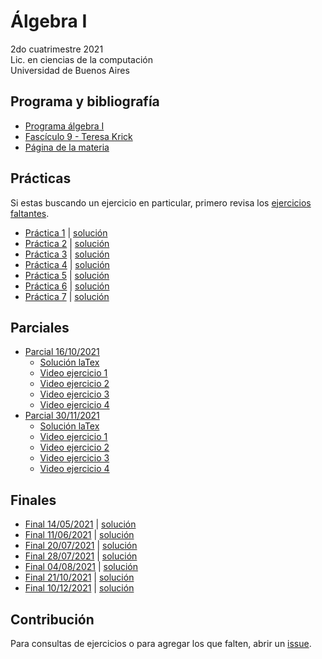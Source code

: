 # Álgebra I

2do cuatrimestre 2021 \
Lic. en ciencias de la computación \
Universidad de Buenos Aires

## Programa y bibliografía

* [Programa álgebra I](https://cms.dm.uba.ar/academico/programas/algebraI)
* [Fascículo 9 - Teresa Krick](https://cms.dm.uba.ar/academico/materias/2docuat2021/Algebra%20I/depto/public/grado/fascgrado9.pdf)
* [Página de la materia](https://cms.dm.uba.ar/academico/materias/2docuat2021/Algebra%20I/)

## Prácticas

Si estas buscando un ejercicio en particular, primero revisa los [ejercicios faltantes](https://github.com/yagopajarino/uba-algebraI/issues).

* [Práctica 1](https://github.com/yagopajarino/uba-algebraI/blob/main/practicas/enunciados/Guia1.pdf) | [solución](https://github.com/yagopajarino/uba-algebraI/blob/main/practicas/soluciones/Pr%C3%A1ctica%201.pdf)
* [Práctica 2](https://github.com/yagopajarino/uba-algebraI/blob/main/practicas/enunciados/Guia2.pdf) | [solución](https://github.com/yagopajarino/uba-algebraI/blob/main/practicas/soluciones/Pr%C3%A1ctica%202.pdf)
* [Práctica 3](https://github.com/yagopajarino/uba-algebraI/blob/main/practicas/enunciados/Guia3.pdf) | [solución](https://github.com/yagopajarino/uba-algebraI/blob/main/practicas/soluciones/Pr%C3%A1ctica%203.pdf)
* [Práctica 4](https://github.com/yagopajarino/uba-algebraI/blob/main/practicas/enunciados/Guia4.pdf) | [solución](https://github.com/yagopajarino/uba-algebraI/blob/main/practicas/soluciones/Pr%C3%A1ctica%204.pdf)
* [Práctica 5](https://github.com/yagopajarino/uba-algebraI/blob/main/practicas/enunciados/Guia5.pdf) | [solución](https://github.com/yagopajarino/uba-algebraI/blob/main/practicas/soluciones/Pr%C3%A1ctica%205.pdf)
* [Práctica 6](https://github.com/yagopajarino/uba-algebraI/blob/main/practicas/enunciados/Guia6.pdf) | [solución](https://github.com/yagopajarino/uba-algebraI/blob/main/practicas/soluciones/Pr%C3%A1ctica%206.pdf)
* [Práctica 7](https://github.com/yagopajarino/uba-algebraI/blob/main/practicas/enunciados/Guia7.pdf) | [solución](https://github.com/yagopajarino/uba-algebraI/blob/main/practicas/soluciones/Pr%C3%A1ctica%207.pdf)


## Parciales

* [Parcial 16/10/2021](https://github.com/yagopajarino/uba-algebraI/blob/main/parciales/enunciados/Parc1-2C2021.pdf)
  * [Solución laTex](https://github.com/yagopajarino/uba-algebraI/blob/main/parciales/soluciones/primerParcial.pdf) 
  * [Video ejercicio 1](https://youtu.be/lDnUY4kQjfM)
  * [Video ejercicio 2](https://youtu.be/UW067OdYJ9s)
  * [Video ejercicio 3](https://youtu.be/CWYxOHTu9Ls)
  * [Video ejercicio 4](https://youtu.be/Iz9AmBiD9MI)
* [Parcial 30/11/2021](https://github.com/yagopajarino/uba-algebraI/blob/main/parciales/enunciados/Parc2-2C2021.pdf)
  * [Solución laTex](https://github.com/yagopajarino/uba-algebraI/blob/main/parciales/soluciones/segundoParcial.pdf)
  * [Video ejercicio 1](https://youtu.be/EE_pujbQHRk)
  * [Video ejercicio 2](https://youtu.be/Q8q_jvpKsQw)
  * [Video ejercicio 3](https://youtu.be/3T9_E0ssgUM)
  * [Video ejercicio 4](https://youtu.be/Z1DQkTT_HvM)

## Finales
  
* [Final 14/05/2021](https://github.com/yagopajarino/uba-algebraI/blob/main/finales/enunciados/20210514%20-%20enunciado.pdf) | [solución](https://github.com/yagopajarino/uba-algebraI/blob/main/finales/resoluciones/Final%2020210514.pdf) 
* [Final 11/06/2021](https://github.com/yagopajarino/uba-algebraI/blob/main/finales/enunciados/20210611%20-%20enunciado.pdf) | [solución](https://github.com/yagopajarino/uba-algebraI/blob/main/finales/resoluciones/Final%2020210611.pdf)
* [Final 20/07/2021](https://github.com/yagopajarino/uba-algebraI/blob/main/finales/enunciados/20210720%20-%20enunciado.pdf) | [solución](https://github.com/yagopajarino/uba-algebraI/blob/main/finales/resoluciones/Final%2020210720.pdf)
* [Final 28/07/2021](https://github.com/yagopajarino/uba-algebraI/blob/main/finales/enunciados/20210728%20-%20enunciado.pdf) | [solución](https://github.com/yagopajarino/uba-algebraI/blob/main/finales/resoluciones/Final%2020210728.pdf)
* [Final 04/08/2021](https://github.com/yagopajarino/uba-algebraI/blob/main/finales/enunciados/20210821%20-%20enunciado.pdf) | [solución](https://github.com/yagopajarino/uba-algebraI/blob/main/finales/resoluciones/Final%2020210804.pdf)
* [Final 21/10/2021](https://github.com/yagopajarino/uba-algebraI/blob/main/finales/enunciados/20211021%20-%20enunciado.pdf) | [solución](https://github.com/yagopajarino/uba-algebraI/blob/main/finales/resoluciones/Final%2020211021.pdf)
* [Final 10/12/2021](https://github.com/yagopajarino/uba-algebraI/blob/main/finales/enunciados/20211210%20-%20enunciado.pdf) | [solución](https://github.com/yagopajarino/uba-algebraI/blob/main/finales/resoluciones/Final%2020211210.pdf)
  
## Contribución

Para consultas de ejercicios o para agregar los que falten, abrir un [issue](https://github.com/yagopajarino/uba-algebraI/issues).
